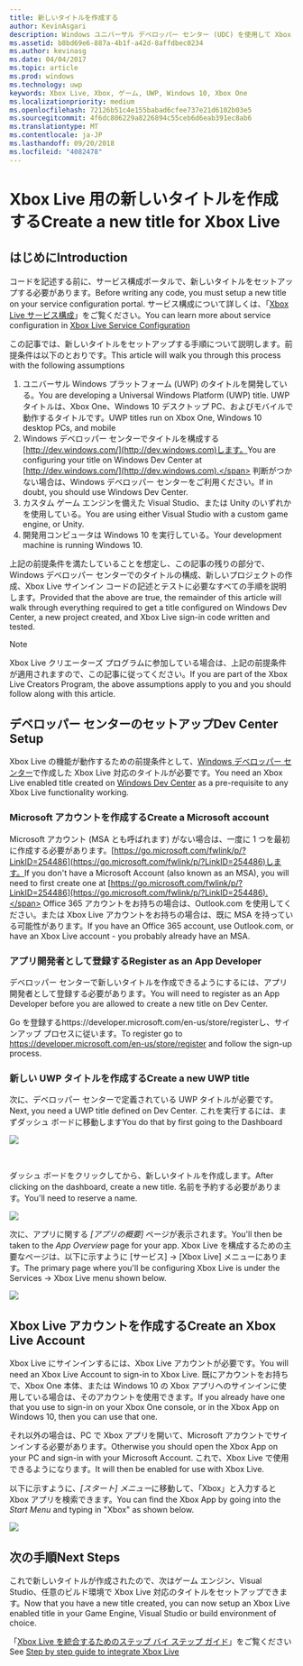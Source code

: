 ```yaml
---
title: 新しいタイトルを作成する
author: KevinAsgari
description: Windows ユニバーサル デベロッパー センター (UDC) を使用して Xbox Live 用の新しいタイトルを作成する方法について説明します。
ms.assetid: b8bd69e6-887a-4b1f-a42d-8affdbec0234
ms.author: kevinasg
ms.date: 04/04/2017
ms.topic: article
ms.prod: windows
ms.technology: uwp
keywords: Xbox Live, Xbox, ゲーム, UWP, Windows 10, Xbox One
ms.localizationpriority: medium
ms.openlocfilehash: 72126b51c4e155babad6cfee737e21d6102b03e5
ms.sourcegitcommit: 4f6dc806229a8226894c55ceb6d6eab391ec8ab6
ms.translationtype: MT
ms.contentlocale: ja-JP
ms.lasthandoff: 09/20/2018
ms.locfileid: "4082478"
---
```

# <a name="create-a-new-title-for-xbox-live"></a><span data-ttu-id="6e2ee-104">Xbox Live 用の新しいタイトルを作成する</span><span class="sxs-lookup"><span data-stu-id="6e2ee-104">Create a new title for Xbox Live</span></span>

## <a name="introduction"></a><span data-ttu-id="6e2ee-105">はじめに</span><span class="sxs-lookup"><span data-stu-id="6e2ee-105">Introduction</span></span>

<span data-ttu-id="6e2ee-106">コードを記述する前に、サービス構成ポータルで、新しいタイトルをセットアップする必要があります。</span><span class="sxs-lookup"><span data-stu-id="6e2ee-106">Before writing any code, you must setup a new title on your service configuration portal.</span></span>  <span data-ttu-id="6e2ee-107">サービス構成について詳しくは、「[Xbox Live サービス構成](../xbox-live-service-configuration.md)」をご覧ください。</span><span class="sxs-lookup"><span data-stu-id="6e2ee-107">You can learn more about service configuration in [Xbox Live Service Configuration](../xbox-live-service-configuration.md)</span></span>

<span data-ttu-id="6e2ee-108">この記事では、新しいタイトルをセットアップする手順について説明します。前提条件は以下のとおりです。</span><span class="sxs-lookup"><span data-stu-id="6e2ee-108">This article will walk you through this process with the following assumptions</span></span>

1. <span data-ttu-id="6e2ee-109">ユニバーサル Windows プラットフォーム (UWP) のタイトルを開発している。</span><span class="sxs-lookup"><span data-stu-id="6e2ee-109">You are developing a Universal Windows Platform (UWP) title.</span></span>  <span data-ttu-id="6e2ee-110">UWP タイトルは、Xbox One、Windows 10 デスクトップ PC、およびモバイルで動作するタイトルです。</span><span class="sxs-lookup"><span data-stu-id="6e2ee-110">UWP titles run on Xbox One, Windows 10 desktop PCs, and mobile</span></span>
2. <span data-ttu-id="6e2ee-111">Windows デベロッパー センターでタイトルを構成する[http://dev.windows.com/](http://dev.windows.com)します。</span><span class="sxs-lookup"><span data-stu-id="6e2ee-111">You are configuring your title on Windows Dev Center at [http://dev.windows.com/](http://dev.windows.com).</span></span>  <span data-ttu-id="6e2ee-112">判断がつかない場合は、Windows デベロッパー センターをご利用ください。</span><span class="sxs-lookup"><span data-stu-id="6e2ee-112">If in doubt, you should use Windows Dev Center.</span></span>
3. <span data-ttu-id="6e2ee-113">カスタム ゲーム エンジンを備えた Visual Studio、または Unity のいずれかを使用している。</span><span class="sxs-lookup"><span data-stu-id="6e2ee-113">You are using either Visual Studio with a custom game engine, or Unity.</span></span>
4. <span data-ttu-id="6e2ee-114">開発用コンピュータは Windows 10 を実行している。</span><span class="sxs-lookup"><span data-stu-id="6e2ee-114">Your development machine is running Windows 10.</span></span>

<span data-ttu-id="6e2ee-115">上記の前提条件を満たしていることを想定し、この記事の残りの部分で、Windows デベロッパー センターでのタイトルの構成、新しいプロジェクトの作成、Xbox Live サインイン コードの記述とテストに必要なすべての手順を説明します。</span><span class="sxs-lookup"><span data-stu-id="6e2ee-115">Provided that the above are true, the remainder of this article will walk through everything required to get a title configured on Windows Dev Center, a new project created, and Xbox Live sign-in code written and tested.</span></span>

> [!NOTE]
> <span data-ttu-id="6e2ee-116">Xbox Live クリエーターズ プログラムに参加している場合は、上記の前提条件が適用されますので、この記事に従ってください。</span><span class="sxs-lookup"><span data-stu-id="6e2ee-116">If you are part of the Xbox Live Creators Program, the above assumptions apply to you and you should follow along with this article.</span></span>

## <a name="dev-center-setup"></a><span data-ttu-id="6e2ee-117">デベロッパー センターのセットアップ</span><span class="sxs-lookup"><span data-stu-id="6e2ee-117">Dev Center Setup</span></span>

<span data-ttu-id="6e2ee-118">Xbox Live の機能が動作するための前提条件として、[Windows デベロッパー センター](http://dev.windows.com)で作成した Xbox Live 対応のタイトルが必要です。</span><span class="sxs-lookup"><span data-stu-id="6e2ee-118">You need an Xbox Live enabled title created on [Windows Dev Center](http://dev.windows.com) as a pre-requisite to any Xbox Live functionality working.</span></span>

### <a name="create-a-microsoft-account"></a><span data-ttu-id="6e2ee-119">Microsoft アカウントを作成する</span><span class="sxs-lookup"><span data-stu-id="6e2ee-119">Create a Microsoft account</span></span>
<span data-ttu-id="6e2ee-120">Microsoft アカウント (MSA とも呼ばれます) がない場合は、一度に 1 つを最初に作成する必要があります。[https://go.microsoft.com/fwlink/p/?LinkID=254486](https://go.microsoft.com/fwlink/p/?LinkID=254486)します。</span><span class="sxs-lookup"><span data-stu-id="6e2ee-120">If you don't have a Microsoft Account (also known as an MSA), you will need to first create one at [https://go.microsoft.com/fwlink/p/?LinkID=254486](https://go.microsoft.com/fwlink/p/?LinkID=254486).</span></span>  <span data-ttu-id="6e2ee-121">Office 365 アカウントをお持ちの場合は、Outlook.com を使用してください。または Xbox Live アカウントをお持ちの場合は、既に MSA を持っている可能性があります。</span><span class="sxs-lookup"><span data-stu-id="6e2ee-121">If you have an Office 365 account, use Outlook.com, or have an Xbox Live account - you probably already have an MSA.</span></span>

### <a name="register-as-an-app-developer"></a><span data-ttu-id="6e2ee-122">アプリ開発者として登録する</span><span class="sxs-lookup"><span data-stu-id="6e2ee-122">Register as an App Developer</span></span>
<span data-ttu-id="6e2ee-123">デベロッパー センターで新しいタイトルを作成できるようにするには、アプリ開発者として登録する必要があります。</span><span class="sxs-lookup"><span data-stu-id="6e2ee-123">You will need to register as an App Developer before you are allowed to create a new title on Dev Center.</span></span>

<span data-ttu-id="6e2ee-124">Go を登録するhttps://developer.microsoft.com/en-us/store/registerし、サインアップ プロセスに従います。</span><span class="sxs-lookup"><span data-stu-id="6e2ee-124">To register go to https://developer.microsoft.com/en-us/store/register and follow the sign-up process.</span></span>

### <a name="create-a-new-uwp-title"></a><span data-ttu-id="6e2ee-125">新しい UWP タイトルを作成する</span><span class="sxs-lookup"><span data-stu-id="6e2ee-125">Create a new UWP title</span></span>
<span data-ttu-id="6e2ee-126">次に、デベロッパー センターで定義されている UWP タイトルが必要です。</span><span class="sxs-lookup"><span data-stu-id="6e2ee-126">Next, you need a UWP title defined on Dev Center.</span></span>  <span data-ttu-id="6e2ee-127">これを実行するには、まずダッシュ ボードに移動します</span><span class="sxs-lookup"><span data-stu-id="6e2ee-127">You do that by first going to the Dashboard</span></span>

![](../images/getting_started/first_xbltitle_dashboard.png)

<p>
</p>
<br>
<p>
</p>

<span data-ttu-id="6e2ee-128">ダッシュ ボードをクリックしてから、新しいタイトルを作成します。</span><span class="sxs-lookup"><span data-stu-id="6e2ee-128">After clicking on the dashboard, create a new title.</span></span>  <span data-ttu-id="6e2ee-129">名前を予約する必要があります。</span><span class="sxs-lookup"><span data-stu-id="6e2ee-129">You'll need to reserve a name.</span></span>

![](../images/getting_started/first_xbltitle_newapp.png)

<span data-ttu-id="6e2ee-130">次に、アプリに関する *[アプリの概要]* ページが表示されます。</span><span class="sxs-lookup"><span data-stu-id="6e2ee-130">You'll then be taken to the *App Overview* page for your app.</span></span>  <span data-ttu-id="6e2ee-131">Xbox Live を構成するための主要なページは、以下に示すように [サービス] -> [Xbox Live] メニューにあります。</span><span class="sxs-lookup"><span data-stu-id="6e2ee-131">The primary page where you'll be configuring Xbox Live is under the Services -> Xbox Live menu shown below.</span></span>

![](../images/getting_started/first_xbltitle_leftnav.png)

<div id="createxblaccount"></div>

## <a name="create-an-xbox-live-account"></a><span data-ttu-id="6e2ee-132">Xbox Live アカウントを作成する</span><span class="sxs-lookup"><span data-stu-id="6e2ee-132">Create an Xbox Live Account</span></span>
<span data-ttu-id="6e2ee-133">Xbox Live にサインインするには、Xbox Live アカウントが必要です。</span><span class="sxs-lookup"><span data-stu-id="6e2ee-133">You will need an Xbox Live Account to sign-in to Xbox Live.</span></span>  <span data-ttu-id="6e2ee-134">既にアカウントをお持ちで、Xbox One 本体、または Windows 10 の Xbox アプリへのサインインに使用している場合は、そのアカウントを使用できます。</span><span class="sxs-lookup"><span data-stu-id="6e2ee-134">If you already have one that you use to sign-in on your Xbox One console, or in the Xbox App on Windows 10, then you can use that one.</span></span>

<span data-ttu-id="6e2ee-135">それ以外の場合は、PC で Xbox アプリを開いて、Microsoft アカウントでサインインする必要があります。</span><span class="sxs-lookup"><span data-stu-id="6e2ee-135">Otherwise you should open the Xbox App on your PC and sign-in with your Microsoft Account.</span></span>  <span data-ttu-id="6e2ee-136">これで、Xbox Live で使用できるようになります。</span><span class="sxs-lookup"><span data-stu-id="6e2ee-136">It will then be enabled for use with Xbox Live.</span></span>

<span data-ttu-id="6e2ee-137">以下に示すように、*[スタート] メニュー*に移動して、「Xbox」と入力すると Xbox アプリを検索できます。</span><span class="sxs-lookup"><span data-stu-id="6e2ee-137">You can find the Xbox App by going into the *Start Menu* and typing in "Xbox" as shown below.</span></span>

![](../images/getting_started/first_xbltitle_xboxapp.png)

## <a name="next-steps"></a><span data-ttu-id="6e2ee-138">次の手順</span><span class="sxs-lookup"><span data-stu-id="6e2ee-138">Next Steps</span></span>
<span data-ttu-id="6e2ee-139">これで新しいタイトルが作成されたので、次はゲーム エンジン、Visual Studio、任意のビルド環境で Xbox Live 対応のタイトルをセットアップできます。</span><span class="sxs-lookup"><span data-stu-id="6e2ee-139">Now that you have a new title created, you can now setup an Xbox Live enabled title in your Game Engine, Visual Studio or build environment of choice.</span></span>

<span data-ttu-id="6e2ee-140">「[Xbox Live を統合するためのステップ バイ ステップ ガイド](partners-step-by-step-guide.md)」をご覧ください</span><span class="sxs-lookup"><span data-stu-id="6e2ee-140">See [Step by step guide to integrate Xbox Live](partners-step-by-step-guide.md)</span></span>
